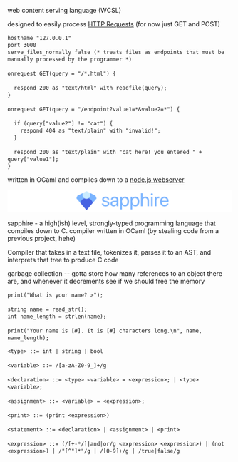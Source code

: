 web content serving language (WCSL)

designed to easily process [HTTP Requests](https://www.w3schools.com/tags/ref_httpmethods.asp) (for now just GET and POST)

```
hostname "127.0.0.1"
port 3000
serve_files_normally false (* treats files as endpoints that must be manually processed by the programmer *)

onrequest GET(query = "/*.html") {

  respond 200 as "text/html" with readfile(query);
}

onrequest GET(query = "/endpoint?value1=*&value2=*") {

  if (query["value2"] != "cat") {
    respond 404 as "text/plain" with "invalid!";
  }

  respond 200 as "text/plain" with "cat here! you entered " + query["value1"];
}
```

written in OCaml and compiles down to a [node.js webserver](https://www.geeksforgeeks.org/node-js/node-js-web-server/)

![Banner with the Sapphire programming language logo](banner.png)

sapphire - a high(ish) level, strongly-typed programming language that compiles down to C. compiler written in OCaml (by stealing code from a previous project, hehe)

Compiler that takes in a text file, tokenizes it, parses it to an AST, and interprets that tree to produce C code

garbage collection -- gotta store how many references to an object there are, and whenever it decrements see if we should free the memory

```
print("What is your name? >");

string name = read_str();
int name_length = strlen(name);

print("Your name is [#]. It is [#] characters long.\n", name, name_length);
```

```
<type> ::= int | string | bool

<variable> ::= /[a-zA-Z0-9_]+/g

<declaration> ::= <type> <variable> = <expression>; | <type> <variable>;

<assignment> ::= <variable> = <expression>;

<print> ::= (print <expression>)

<statement> ::= <declaration> | <assignment> | <print>

<expression> ::= (/[+-*/]|and|or/g <expression> <expression>) | (not <expression>) | /"[^"]*"/g | /[0-9]+/g | /true|false/g
```
